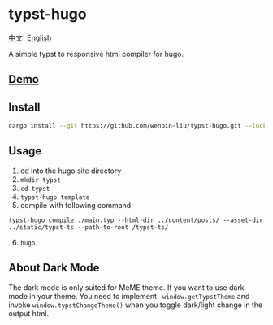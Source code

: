 # typst-hugo
<a href="./README.zh_CN.md">中文</a>|
<a href="./README.md">English</a>

A simple typst to responsive html compiler for hugo.

## [Demo](https://typst-hugo-demo.pages.dev/)

## Install

```bash
cargo install --git https://github.com/wenbin-liu/typst-hugo.git --locked   
```  

## Usage
1. cd into the hugo site directory
2. `mkdir typst`
3. `cd typst`
4. `typst-hugo template`
5. compile with following command
```
typst-hugo compile ./main.typ --html-dir ../content/posts/ --asset-dir ../static/typst-ts --path-to-root /typst-ts/
```
6. `hugo`

## About Dark Mode
The dark mode is only suited for MeME theme. If you
want to use dark mode in your theme. You need to
implement ` window.getTypstTheme` and invoke `window.typstChangeTheme()` when you toggle dark/light change in the output html.